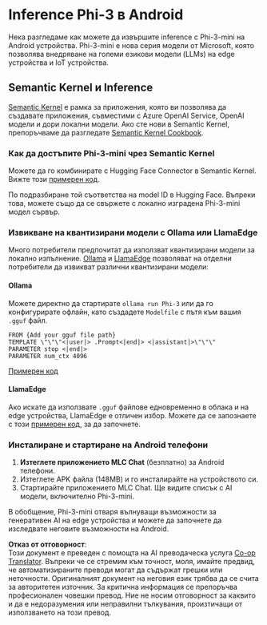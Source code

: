 <!--
CO_OP_TRANSLATOR_METADATA:
{
  "original_hash": "9481b07dda8f9715a5d1ff43fb27568b",
  "translation_date": "2025-07-16T20:16:05+00:00",
  "source_file": "md/01.Introduction/03/Android_Inference.md",
  "language_code": "bg"
}
-->
# **Inference Phi-3 в Android**

Нека разгледаме как можете да извършите inference с Phi-3-mini на Android устройства. Phi-3-mini е нова серия модели от Microsoft, която позволява внедряване на големи езикови модели (LLMs) на edge устройства и IoT устройства.

## Semantic Kernel и Inference

[Semantic Kernel](https://github.com/microsoft/semantic-kernel) е рамка за приложения, която ви позволява да създавате приложения, съвместими с Azure OpenAI Service, OpenAI модели и дори локални модели. Ако сте нови в Semantic Kernel, препоръчваме да разгледате [Semantic Kernel Cookbook](https://github.com/microsoft/SemanticKernelCookBook?WT.mc_id=aiml-138114-kinfeylo).

### Как да достъпите Phi-3-mini чрез Semantic Kernel

Можете да го комбинирате с Hugging Face Connector в Semantic Kernel. Вижте този [примерен код](https://github.com/Azure-Samples/Phi-3MiniSamples/tree/main/semantickernel?WT.mc_id=aiml-138114-kinfeylo).

По подразбиране той съответства на model ID в Hugging Face. Въпреки това, можете също да се свържете с локално изградена Phi-3-mini модел сървър.

### Извикване на квантизирани модели с Ollama или LlamaEdge

Много потребители предпочитат да използват квантизирани модели за локално изпълнение. [Ollama](https://ollama.com/) и [LlamaEdge](https://llamaedge.com) позволяват на отделни потребители да извикват различни квантизирани модели:

#### Ollama

Можете директно да стартирате `ollama run Phi-3` или да го конфигурирате офлайн, като създадете `Modelfile` с пътя към вашия `.gguf` файл.

```gguf
FROM {Add your gguf file path}
TEMPLATE \"\"\"<|user|> .Prompt<|end|> <|assistant|>\"\"\"
PARAMETER stop <|end|>
PARAMETER num_ctx 4096
```

[Примерен код](https://github.com/Azure-Samples/Phi-3MiniSamples/tree/main/ollama?WT.mc_id=aiml-138114-kinfeylo)

#### LlamaEdge

Ако искате да използвате `.gguf` файлове едновременно в облака и на edge устройства, LlamaEdge е отличен избор. Можете да се запознаете с този [примерен код](https://github.com/Azure-Samples/Phi-3MiniSamples/tree/main/wasm?WT.mc_id=aiml-138114-kinfeylo), за да започнете.

### Инсталиране и стартиране на Android телефони

1. **Изтеглете приложението MLC Chat** (безплатно) за Android телефони.  
2. Изтеглете APK файла (148MB) и го инсталирайте на устройството си.  
3. Стартирайте приложението MLC Chat. Ще видите списък с AI модели, включително Phi-3-mini.

В обобщение, Phi-3-mini отваря вълнуващи възможности за генеративен AI на edge устройства и можете да започнете да изследвате неговите възможности на Android.

**Отказ от отговорност**:  
Този документ е преведен с помощта на AI преводаческа услуга [Co-op Translator](https://github.com/Azure/co-op-translator). Въпреки че се стремим към точност, моля, имайте предвид, че автоматизираните преводи могат да съдържат грешки или неточности. Оригиналният документ на неговия език трябва да се счита за авторитетен източник. За критична информация се препоръчва професионален човешки превод. Ние не носим отговорност за каквито и да е недоразумения или неправилни тълкувания, произтичащи от използването на този превод.